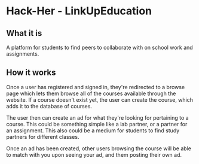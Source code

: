# Hack-Her - LinkUpEducation

## What it is 
A platform for students to find peers to collaborate with on school work and assignments. 

## How it works
Once a user has registered and signed in, they're redirected to a browse page which lets them browse all of the courses available through the website. If a course doesn't exist yet, the user can create the course, which adds it to the database of courses. 

The user then can create an ad for what they're looking for pertaining to a course. This could be something simple like a lab partner, or a partner for an assignment. This also could be a medium for students to find study partners for different classes. 

Once an ad has been created, other users browsing the course will be able to match with you upon seeing your ad, and them posting their own ad. 
